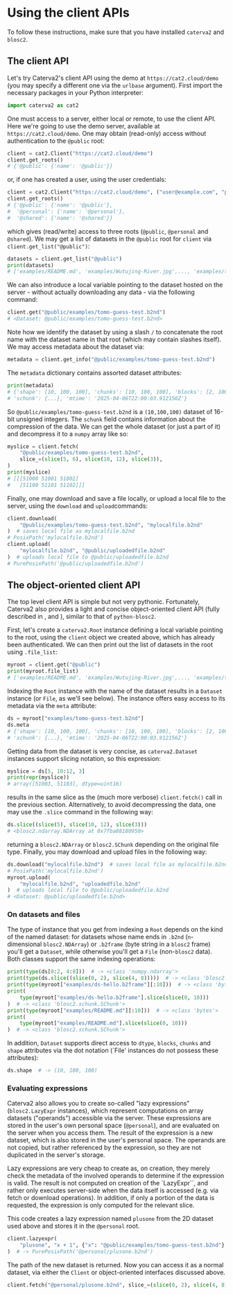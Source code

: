 # Using the client APIs

To follow these instructions, make sure that you have installed ``caterva2`` and ``blosc2``.

## The client API

Let's try Caterva2's client API using the demo at `https://cat2.cloud/demo` (you may specify a different one via the `urlbase` argument).  First import the necessary packages in your Python interpreter:

```python
import caterva2 as cat2
```

One must access to a server, either local or remote, to use the client API. Here we're going to use the demo server, available at `https://cat2.cloud/demo`. One may obtain (read-only) access without authentication to the `@public` root:

```python
client = cat2.Client("https://cat2.cloud/demo")
client.get_roots()
# {'@public': {'name': '@public'}}
```
or, if one has created a user, using the user credentials:

```python
client = cat2.Client("https://cat2.cloud/demo", ("user@example.com", "password1"))
client.get_roots()
# {'@public': {'name': '@public'},
#  '@personal': {'name': '@personal'},
#  '@shared': {'name': '@shared'}}
```
which gives (read/write) access to three roots (`@public`, `@personal` and `@shared`).
We may get a list of datasets in the `@public` root for `client` via `client.get_list("@public")`:

```python
datasets = client.get_list("@public")
print(datasets)
# ['examples/README.md', 'examples/Wutujing-River.jpg',..., 'examples/tomo-guess-test.b2nd']
```
We can also introduce a local variable pointing to the dataset hosted on the server - without actually downloading any data - via the following command:

```python
client.get("@public/examples/tomo-guess-test.b2nd")
# <Dataset: @public/examples/tomo-guess-test.b2nd>
```
Note how we identify the dataset by using a slash `/` to concatenate the root name with the dataset name in that root (which may contain slashes itself). We may access metadata about the dataset via:
```python
metadata = client.get_info("@public/examples/tomo-guess-test.b2nd")
```
The `metadata` dictionary contains assorted dataset attributes:

```python
print(metadata)
# {'shape': [10, 100, 100], 'chunks': [10, 100, 100], 'blocks': [2, 100, 100], 'dtype': 'uint16',
# 'schunk': {...}, 'mtime': '2025-04-06T22:00:03.912156Z'}
```
So `@public/examples/tomo-guess-test.b2nd` is a `(10,100,100)` dataset of 16-bit unsigned integers. The `schunk` field contains information about the compression of the data. We can get the whole dataset (or just a part of it) and decompress it to a `numpy` array like so:

```python
myslice = client.fetch(
    "@public/examples/tomo-guess-test.b2nd",
    slice_=(slice(5, 6), slice(10, 12), slice(3)),
)
print(myslice)
# [[[51000 51001 51002]
#   [51100 51101 51102]]]
```
Finally, one may download and save a file locally, or upload a local file to the server, using the `download` and `upload`commands:

```python
client.download(
    "@public/examples/tomo-guess-test.b2nd", "mylocalfile.b2nd"
)  # saves local file as mylocalfile.b2nd
# PosixPath('mylocalfile.b2nd')
client.upload(
    "mylocalfile.b2nd", "@public/uploadedfile.b2nd"
)  # uploads local file to @public/uploadedfile.b2nd
# PurePosixPath('@public/uploadedfile.b2nd')
```

## The object-oriented client API

The top level client API is simple but not very pythonic.  Fortunately, Caterva2 also provides a light and concise object-oriented client API (fully described in [](ref-API-Root), [](ref-API-File) and  [](ref-API-Dataset)), similar to that of ``python-blosc2``.

First, let's create a `caterva2.Root` instance defining a local variable pointing to the root, using the `client` object we created above, which has already been authenticated. We can then print out the list of datasets in the root using `.file_list`:

```python
myroot = client.get("@public")
print(myroot.file_list)
# ['examples/README.md', 'examples/Wutujing-River.jpg',..., 'examples/tomo-guess-test.b2nd']
```

Indexing the `Root` instance with the name of the dataset results in a `Dataset` instance (or `File`, as we'll see below).  The instance offers easy access to its metadata via the `meta` attribute:

```python
ds = myroot["examples/tomo-guess-test.b2nd"]
ds.meta
# {'shape': [10, 100, 100], 'chunks': [10, 100, 100], 'blocks': [2, 100, 100], 'dtype': 'uint16',
# 'schunk': {...}, 'mtime': '2025-04-06T22:00:03.912156Z'}
```

Getting data from the dataset is very concise, as `caterva2.Dataset` instances support slicing notation, so this expression:

```python
myslice = ds[5, 10:12, 3]
print(repr(myslice))
# array([51003, 51103], dtype=uint16)
```
results in the same slice as the (much more verbose) `client.fetch()` call in the previous section.
Alternatively, to avoid decompressing the data, one may use the `.slice` command in the following way:

```python
ds.slice((slice(5), slice(10, 12), slice(3)))
# <blosc2.ndarray.NDArray at 0x7fba88180950>
```
returning a `blosc2.NDArray` or `blosc2.SChunk` depending on the original file type.
Finally, you may download and upload files in the following way:

```python
ds.download("mylocalfile.b2nd")  # saves local file as mylocalfile.b2nd
# PosixPath('mylocalfile.b2nd')
myroot.upload(
    "mylocalfile.b2nd", "uploadedfile.b2nd"
)  # uploads local file to @public/uploadedfile.b2nd
# <Dataset: @public/uploadedfile.b2nd>
```

### On datasets and files

The type of instance that you get from indexing a `Root` depends on the kind of the named dataset: for datasets whose name ends in `.b2nd` (`n`-dimensional `blosc2.NDArray`) or `.b2frame` (byte string in a `blosc2` frame) you'll get a `Dataset`, while otherwise you'll get a `File` (non-``blosc2`` data).  Both classes support the same indexing operations:

```python
print(type(ds[0:2, 4:8]))  # -> <class 'numpy.ndarray'>
print(type(ds.slice((slice(0, 2), slice(4, 8)))))  # -> <class 'blosc2.ndarray.NDArray'>
print(type(myroot["examples/ds-hello.b2frame"][:10]))  # -> <class 'bytes'>
print(
    type(myroot["examples/ds-hello.b2frame"].slice(slice(0, 10)))
)  # -> <class 'blosc2.schunk.SChunk'>
print(type(myroot["examples/README.md"][:10]))  # -> <class 'bytes'>
print(
    type(myroot["examples/README.md"].slice(slice(0, 10)))
)  # -> <class 'blosc2.schunk.SChunk'>
```

In addition, `Dataset` supports direct access to `dtype`, `blocks`, `chunks` and `shape` attributes via the dot notation (`File' instances do not possess these attributes):
```python
ds.shape  # -> (10, 100, 100)
```
### Evaluating expressions
Caterva2 also allows you to create so-called "lazy expressions" (`blosc2.LazyExpr` instances), which represent computations on array datasets ("operands") accessible via the server.  These expressions are stored in the user's own personal space (`@personal`), and are evaluated on the server when you access them.  The result of the expression is a new dataset, which is also stored in the user's personal space.  The operands are not copied, but rather referenced by the expression, so they are not duplicated in the server's storage.

Lazy expressions are very cheap to create as, on creation, they merely check the metadata of the involved operands to determine if the expression is valid.  The result is not computed on creation of the `LazyExpr``, and rather only executes server-side when the data itself is accessed (e.g. via fetch or download operations). In addition, if only a portion of the data is requested, the expression is only computed for the relevant slice.

This code creates a lazy expression named `plusone` from the 2D dataset used above and stores it in the `@personal` root.

```python
client.lazyexpr(
    "plusone", "x + 1", {"x": "@public/examples/tomo-guess-test.b2nd"}
)  # -> PurePosixPath('@personal/plusone.b2nd')
```
The path of the new dataset is returned.  Now you can access it as a normal dataset, via either the `Client` or object-oriented interfaces discussed above.

```python
client.fetch("@personal/plusone.b2nd", slice_=(slice(0, 2), slice(4, 8)))
```
